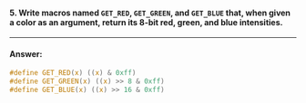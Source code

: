 #### 5. Write macros named `GET_RED`, `GET_GREEN`, and `GET_BLUE` that, when given a color as an argument, return its 8-bit red, green, and blue intensities.

---

#### Answer:

```c
#define GET_RED(x) ((x) & 0xff)
#define GET_GREEN(x) ((x) >> 8 & 0xff)
#define GET_BLUE(x) ((x) >> 16 & 0xff)
```
